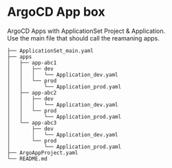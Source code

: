 # ArgoCD App box
ArgoCD Apps with ApplicationSet Project &amp; Application.  
Use the main file that should call the reamaning apps.

```
├── ApplicationSet_main.yaml
├── apps
│   ├── app-abc1
│   │   ├── dev
│   │   │   └── Application_dev.yaml
│   │   └── prod
│   │       └── Application_prod.yaml
│   ├── app-abc2
│   │   ├── dev
│   │   │   └── Application_dev.yaml
│   │   └── prod
│   │       └── Application_prod.yaml
│   └── app-abc3
│       ├── dev
│       │   └── Application_dev.yaml
│       └── prod
│           └── Application_prod.yaml
├── ArgoAppProject.yaml
└── README.md
```
